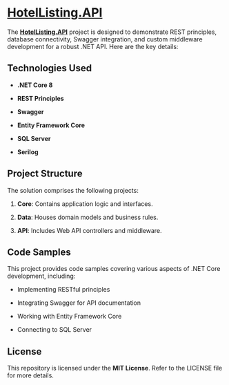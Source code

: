 # [HotelListing.API](https://github.com/alimusa17/HotelListing.API/tree/main)




The **[HotelListing.API](https://github.com/alimusa17/HotelListing.API/tree/main)** project is designed to demonstrate REST principles, database connectivity, Swagger integration, and custom middleware development for a robust .NET API. Here are the key details:




## Technologies Used




- **.NET Core 8**

- **REST Principles**

- **Swagger**

- **Entity Framework Core**

- **SQL Server**

- **Serilog**




## Project Structure




The solution comprises the following projects:




1. **Core**: Contains application logic and interfaces.

2. **Data**: Houses domain models and business rules.

3. **API**: Includes Web API controllers and middleware.




## Code Samples




This project provides code samples covering various aspects of .NET Core development, including:




- Implementing RESTful principles

- Integrating Swagger for API documentation

- Working with Entity Framework Core

- Connecting to SQL Server




## License




This repository is licensed under the **MIT License**. Refer to the LICENSE file for more details.
